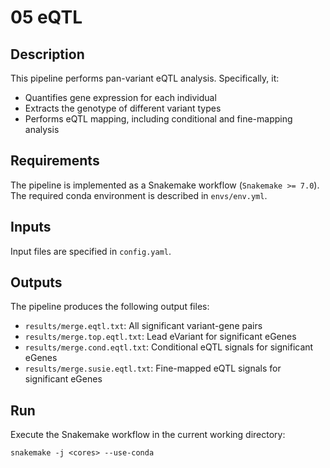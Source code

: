 # 05 eQTL

## Description

This pipeline performs pan-variant eQTL analysis. Specifically, it:

- Quantifies gene expression for each individual
- Extracts the genotype of different variant types
- Performs eQTL mapping, including conditional and fine-mapping analysis

## Requirements

The pipeline is implemented as a Snakemake workflow (`Snakemake >= 7.0`). The required conda environment is described in `envs/env.yml`.

## Inputs

Input files are specified in `config.yaml`.

## Outputs

The pipeline produces the following output files:

- `results/merge.eqtl.txt`: All significant variant-gene pairs
- `results/merge.top.eqtl.txt`: Lead eVariant for significant eGenes
- `results/merge.cond.eqtl.txt`: Conditional eQTL signals for significant eGenes
- `results/merge.susie.eqtl.txt`: Fine-mapped eQTL signals for significant eGenes

## Run

Execute the Snakemake workflow in the current working directory:
```
snakemake -j <cores> --use-conda 
```